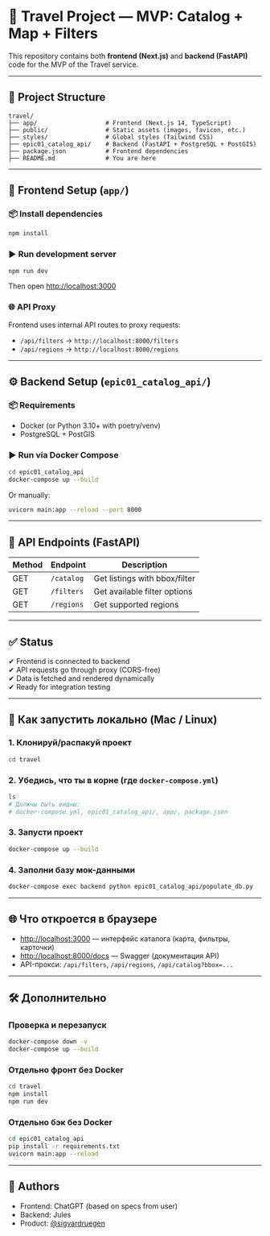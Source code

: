 # 🧭 Travel Project — MVP: Catalog + Map + Filters

This repository contains both **frontend (Next.js)** and **backend (FastAPI)** code for the MVP of the Travel service.

---

## 📁 Project Structure

```
travel/
├── app/                   # Frontend (Next.js 14, TypeScript)
├── public/                # Static assets (images, favicon, etc.)
├── styles/                # Global styles (Tailwind CSS)
├── epic01_catalog_api/    # Backend (FastAPI + PostgreSQL + PostGIS)
├── package.json           # Frontend dependencies
├── README.md              # You are here
```

---

## 🚀 Frontend Setup (`app/`)

### 📦 Install dependencies

```bash
npm install
```

### ▶️ Run development server

```bash
npm run dev
```

Then open [http://localhost:3000](http://localhost:3000)

### 🌐 API Proxy

Frontend uses internal API routes to proxy requests:

- `/api/filters` → `http://localhost:8000/filters`
- `/api/regions` → `http://localhost:8000/regions`

---

## ⚙️ Backend Setup (`epic01_catalog_api/`)

### 📦 Requirements

- Docker (or Python 3.10+ with poetry/venv)
- PostgreSQL + PostGIS

### ▶️ Run via Docker Compose

```bash
cd epic01_catalog_api
docker-compose up --build
```

Or manually:

```bash
uvicorn main:app --reload --port 8000
```

---

## 📡 API Endpoints (FastAPI)

| Method | Endpoint          | Description               |
|--------|-------------------|---------------------------|
| GET    | `/catalog`        | Get listings with bbox/filter |
| GET    | `/filters`        | Get available filter options |
| GET    | `/regions`        | Get supported regions        |

---

## ✅ Status

✔ Frontend is connected to backend  
✔ API requests go through proxy (CORS-free)  
✔ Data is fetched and rendered dynamically  
✔ Ready for integration testing

---
## 🚀 Как запустить локально (Mac / Linux)

### 1. Клонируй/распакуй проект

```bash
cd travel
```

### 2. Убедись, что ты в корне (где `docker-compose.yml`)

```bash
ls
# Должны быть видны:
# docker-compose.yml, epic01_catalog_api/, app/, package.json
```

### 3. Запусти проект

```bash
docker-compose up --build
```

### 4. Заполни базу мок-данными

```bash
docker-compose exec backend python epic01_catalog_api/populate_db.py
```

---

## 🌐 Что откроется в браузере

- [http://localhost:3000](http://localhost:3000) — интерфейс каталога (карта, фильтры, карточки)
- [http://localhost:8000/docs](http://localhost:8000/docs) — Swagger (документация API)
- API-прокси: `/api/filters`, `/api/regions`, `/api/catalog?bbox=...`

---

## 🛠 Дополнительно

### Проверка и перезапуск

```bash
docker-compose down -v
docker-compose up --build
```

### Отдельно фронт без Docker

```bash
cd travel
npm install
npm run dev
```

### Отдельно бэк без Docker

```bash
cd epic01_catalog_api
pip install -r requirements.txt
uvicorn main:app --reload
```
---

## 👥 Authors

- Frontend: ChatGPT (based on specs from user)
- Backend: Jules
- Product: [@sigvardruegen](https://github.com/sigvardruegen)
